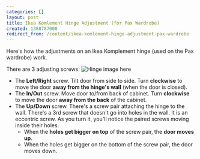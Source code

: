 ```yaml
---
categories: []
layout: post
title: Ikea Komlement Hinge Adjustment (for Pax Wardrobe)
created: 1388787000
redirect_from: /content/ikea-komlement-hinge-adjustment-pax-wardrobe
---
```

Here's how the adjustments on an Ikea Komplement hinge (used on the Pax wardrobe) work.

There are 3 adjusting screws:
![Hinge image here](http://kleinfelter.com/sites/personal/files/Komplement-Hinge.png)

* The **Left/Right** screw. Tilt door from side to side.  Turn **clockwise** to move the door **away from the hinge's wall** (when the door is closed).
* The **In/Out** screw. Move door to/from back of cabinet.  Turn **clockwise** to move the door **away from the back** of the cabinet.
* The **Up/Down** screw.  There's a screw pair attaching the hinge to the wall.  There's a 3rd screw that doesn't go into holes in the wall.  It is an eccentric screw.  As you turn it, you'll notice the paired screws moving inside their holes.
    * When the **holes get bigger on top** of the screw pair, the **door moves up**.
    * When the holes get bigger on the bottom of the screw pair, the door moves down.


